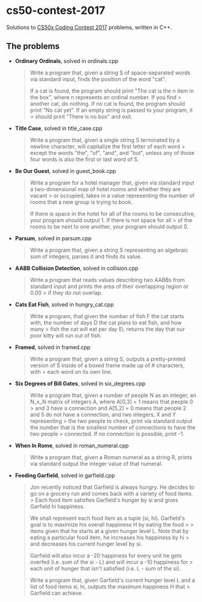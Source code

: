 # cs50-contest-2017
Solutions to [CS50x Coding Contest 2017](https://www.hackerrank.com/cs50x-2017) problems, written in C++.

## The problems

* **Ordinary Ordinals**, solved in ordinals.cpp
  
  > Write a program that, given a string S of space-separated words via standard input, finds the position of the word "cat".
  >
  > If a cat is found, the program should print "The cat is the n item in the box", where n represents an ordinal number. If you find     > another cat, do nothing. If no cat is found, the program should print "No cat yet". If an empty string is passed to your program, it   > should print "There is no box" and exit.
  
* **Title Case**, solved in title_case.cpp

  > Write a program that, given a single string S terminated by a newline character, will capitalize the first letter of each word         > except the words "the", "of", "and", and "but", unless any of those four words is also the first or last word of S.
  
* **Be Our Guest**, solved in guest_book.cpp

  > Write a program for a hotel manager that, given via standard input a two-dimensional map of hotel rooms and whether they are vacant   > or occupied, takes in a value representing the number of rooms that a new group is trying to book.
  >
  > If there is space in the hotel for all of the rooms to be consecutive, your program should output 1. If there is not space for all     > of the rooms to be next to one another, your program should output 0.
  
* **Parsum**, solved in parsum.cpp

  > Write a program that, given a string S representing an algebraic sum of integers, parses it and finds its value.
  
* **AABB Collision Detection**, solved in collision.cpp

  > Write a program that reads values describing two AABBs from standard input and prints the area of their overlapping region or 0.00     > if they do not overlap.
  
* **Cats Eat Fish**, solved in hungry_cat.cpp

  > Write a program, that given the number of fish F the cat starts with, the number of days D the cat plans to eat fish, and how many     > fish the cat will eat per day Ei, returns the day that our poor kitty will run out of fish.
  
* **Framed**, solved in framed.cpp

  > Write a program that, given a string S, outputs a pretty-printed version of S inside of a boxed frame made up of # characters, with   > each word on its own line.
  
* **Six Degrees of Bill Gates**, solved in six_degrees.cpp

  > Write a program that, given a number of people N as an integer, an N_x_N matrix of integers A, where A[0,3] = 1 means that people 0   > and 3 have a connection and A[5,2] = 0 means that people 2 and 5 do not have a connection, and two integers, X and Y representing     > the two people to check, print via standard output the number that is the smallest number of connections to have the two people       > connected. If no connection is possible, print -1.
  
* **When In Rome**, solved in roman_numeral.cpp

  > Write a program that, given a Roman numeral as a string R, prints via standard output the integer value of that numeral.
  
* **Feeding Garfield**, solved in garfield.cpp

  > Jon recently noticed that Garfield is always hungry. He decides to go on a grocery run and comes back with a variety of food items.   > Each food item satisfies Garfield's hunger by si and gives Garfield hi happiness.
  >
  > We shall represent each food item as a tuple (si, hi). Garfield's goal is to maximize his overall happiness H by eating the food  >   > items given that he starts at a given hunger level L. Note that by eating a particular food item, he increases his happiness by hi     > and decreases his current hunger level by si.
  >
  > Garfield will also incur a -20 happiness for every unit he gets overfed (i.e. sum of the si - L) and will incur a -10 happiness for   > each unit of hunger that isn't satisfied (i.e. L - sum of the si).
  >
  > Write a program that, given Garfield's current hunger level L and a list of food items si, hi, outputs the maximum happiness H that   > Garfield can achieve.
